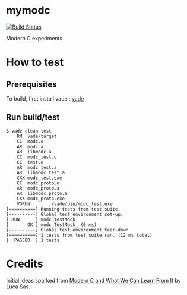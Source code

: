 # mymodc
[![Build Status][WorkflowBadge]][WorkflowUrl]

Modern C experiments

# How to test

## Prerequisites
To build, first install vade :
[vade](https://github.com/nsauzede/ns_vade)

## Run build/test
```
$ vade clean test
    RM  vade/target
    CC  modc.o
    AR  modc.a
    AR  libmodc.a
    CC  modc_test.o
    CC  test.o
    AR  modc_test.a
    AR  libmodc_test.a
    CXX modc_test.exe
    CC  modc_proto.o
    AR  modc_proto.a
    AR  libmodc_proto.a
    CXX modc_proto.exe
    VGRUN       ./vade/bin/modc_test.exe
[==========] Running tests from test suite.
[----------] Global test environment set-up.
[ RUN      ] modc_TestMock_
[       OK ] modc_TestMock_ (0 ms)
[----------] Global test environment tear-down
[==========] 1 tests from test suite ran. (12 ms total)
[  PASSED  ] 1 tests.
```

# Credits
Initial ideas sparked from [Modern C and What We Can Learn From It](https://youtu.be/QpAhX-gsHMs) by Luca Sas.

[WorkflowBadge]: https://github.com/nsauzede/ns_modc/workflows/vade/badge.svg
[WorkflowUrl]: https://github.com/nsauzede/ns_modc/commits/main
